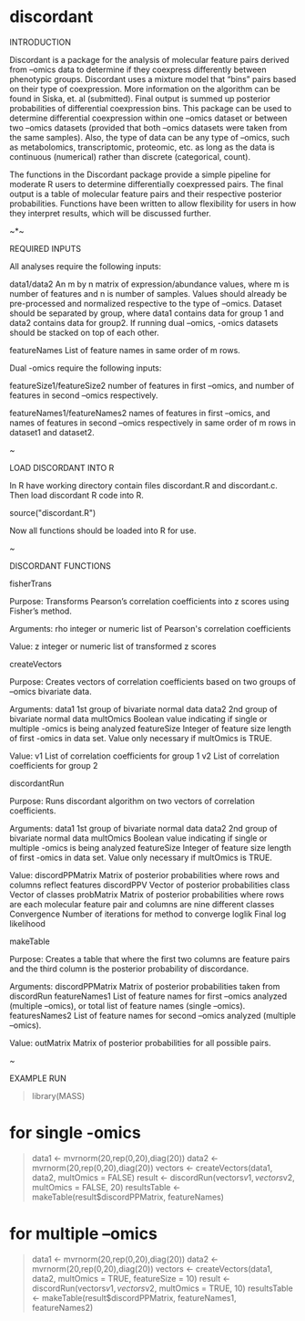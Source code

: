 # discordant

INTRODUCTION

Discordant is a package for the analysis of molecular feature pairs derived from –omics data
to determine if they coexpress differently between phenotypic groups. Discordant uses a 
mixture model that “bins” pairs based on their type of coexpression. More information on 
the algorithm can be found in Siska, et. al (submitted). Final output is summed up posterior
probabilities of differential coexpression bins. This package can be used to determine 
differential coexpression within one –omics dataset or between two –omics datasets (provided
that both –omics datasets were taken from the same samples). Also, the type of data can be 
any type of –omics, such as metabolomics, transcriptomic, proteomic, etc. as long as the data
is continuous (numerical) rather than discrete (categorical, count).

The functions in the Discordant package provide a simple pipeline for moderate R users to 
determine differentially coexpressed pairs. The final output is a table of molecular feature
pairs and their respective posterior probabilities. Functions have been written to allow 
flexibility for users in how they interpret results, which will be discussed further.

~*~

REQUIRED INPUTS

All analyses require the following inputs:

data1/data2
An m by n matrix of expression/abundance values, where m is number of features and n is 
number of samples. Values should already be pre-processed and normalized respective to the 
type of –omics. Dataset should be separated by group, where data1 contains data for group 1 
and data2 contains data for group2. If running dual –omics, -omics datasets should be stacked
on top of each other.

featureNames
List of feature names in same order of m rows.

Dual -omics require the following inputs:

featureSize1/featureSize2
number of features in first –omics, and number of features in second –omics respectively.

featureNames1/featureNames2
names of features in first –omics, and names of features in second –omics respectively in same order of m rows in dataset1 and dataset2.

*~*

LOAD DISCORDANT INTO R

In R have working directory contain files discordant.R and discordant.c. Then load discordant
R code into R.

source("discordant.R")

Now all functions should be loaded into R for use.

*~*

DISCORDANT FUNCTIONS


fisherTrans

Purpose: Transforms Pearson’s correlation coefficients into z scores using Fisher’s method.

Arguments: 
rho		integer or numeric list of Pearson's correlation coefficients

Value:
z		integer or numeric list of transformed z scores


createVectors

Purpose: Creates vectors of correlation coefficients based on two groups of –omics bivariate data.

Arguments:
data1		1st group of bivariate normal data
data2		2nd group of bivariate normal data
multOmics	Boolean value indicating if single or multiple -omics is being analyzed
featureSize	Integer of feature size length of first -omics in data set. Value only 
		necessary if multOmics is TRUE.

Value:
v1		List of correlation coefficients for group 1
v2		List of correlation coefficients for group 2


discordantRun

Purpose: Runs discordant algorithm on two vectors of correlation coefficients.

Arguments:
data1           1st group of bivariate normal data
data2           2nd group of bivariate normal data
multOmics       Boolean value indicating if single or multiple -omics is being analyzed
featureSize     Integer of feature size length of first -omics in data set. Value only 
                necessary if multOmics is TRUE.

Value:
discordPPMatrix	Matrix of posterior probabilities where rows and columns reflect features
discordPPV	Vector of posterior probabilities
class		Vector of classes
probMatrix	Matrix of posterior probabilities where rows are each molecular feature pair 
		and columns are nine different classes
Convergence	Number of iterations for method to converge
loglik		Final log likelihood


makeTable

Purpose: Creates a table that where the first two columns are feature pairs and the third column is the posterior probability of discordance.

Arguments:
discordPPMatrix	Matrix of posterior probabilities taken from discordRun
featureNames1	List of feature names for first –omics analyzed (multiple –omics), or total 
		list of feature names (single –omics).
featuresNames2	List of feature names for second –omics analyzed (multiple –omics).

Value:
outMatrix	Matrix of posterior probabilities for all possible pairs.

*~*

EXAMPLE RUN

> library(MASS)
# for single -omics

> data1 <- mvrnorm(20,rep(0,20),diag(20))
> data2 <- mvrnorm(20,rep(0,20),diag(20))
> vectors <- createVectors(data1, data2, multOmics = FALSE)
> result <- discordRun(vectors$v1, vectors$v2, multOmics = FALSE, 20)
> resultsTable <- makeTable(result$discordPPMatrix, featureNames)

# for multiple –omics

> data1 <- mvrnorm(20,rep(0,20),diag(20))
> data2 <- mvrnorm(20,rep(0,20),diag(20))
> vectors <- createVectors(data1, data2, multOmics = TRUE, featureSize = 10)
> result <- discordRun(vectors$v1, vectors$v2, multOmics = TRUE, 10)
> resultsTable <- makeTable(result$discordPPMatrix, featureNames1, featureNames2)
